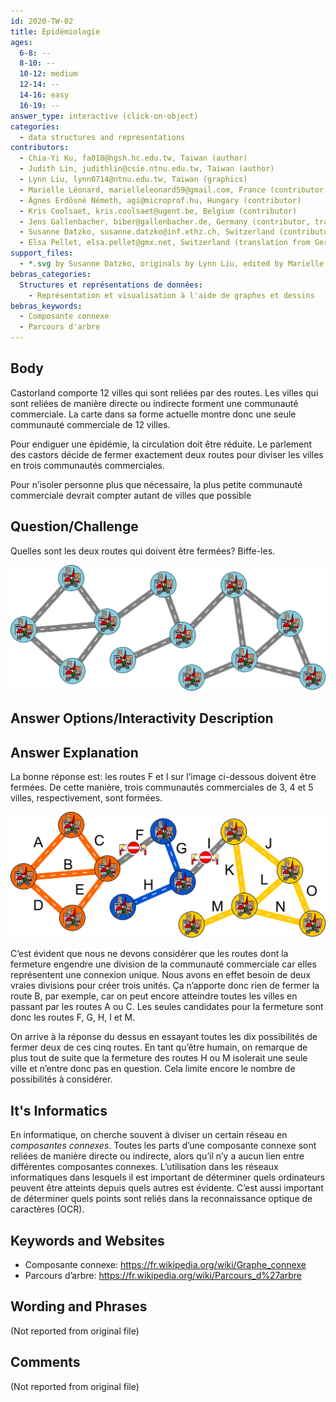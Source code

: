 ```yaml
---
id: 2020-TW-02
title: Épidémiologie
ages:
  6-8: --
  8-10: --
  10-12: medium
  12-14: --
  14-16: easy
  16-19: --
answer_type: interactive (click-on-object)
categories:
  - data structures and representations
contributors:
  - Chia-Yi Ku, fa018@hgsh.hc.edu.tw, Taiwan (author)
  - Judith Lin, judithlin@csie.ntnu.edu.tw, Taiwan (author)
  - Lynn Liu, lynn0714@ntnu.edu.tw, Taiwan (graphics)
  - Marielle Léonard, marielleleonard59@gmail.com, France (contributor, graphics)
  - Ágnes Erdősné Németh, agi@microprof.hu, Hungary (contributor)
  - Kris Coolsaet, kris.coolsaet@ugent.be, Belgium (contributor)
  - Jens Gallenbacher, biber@gallenbacher.de, Germany (contributor, translation from English into German)
  - Susanne Datzko, susanne.datzko@inf.ethz.ch, Switzerland (contributor, graphics)
  - Elsa Pellet, elsa.pellet@gmx.net, Switzerland (translation from German into French)
support_files:
  - *.svg by Susanne Datzko, originals by Lynn Liu, edited by Marielle Léonard
bebras_categories:
  Structures et représentations de données:
    - Représentation et visualisation à l'aide de graphes et dessins
bebras_keywords:
  - Composante connexe
  - Parcours d'arbre
---
```


## Body

Castorland comporte 12 villes qui sont reliées par des routes. Les villes qui sont reliées de manière directe ou indirecte forment une communauté commerciale. La carte dans sa forme actuelle montre donc une seule communauté commerciale de 12 villes.

Pour endiguer une épidémie, la circulation doit être réduite. Le parlement des castors décide de fermer exactement deux routes pour diviser les villes en trois communautés commerciales.

Pour n’isoler personne plus que nécessaire, la plus petite communauté commerciale devrait compter autant de villes que possible

## Question/Challenge

Quelles sont les deux routes qui doivent être fermées? Biffe-les.

![](graphics/2020-TW-02_taskbody-interactive.svg "Réseau de routes (450px)")

## Answer Options/Interactivity Description

<!-- empty -->

## Answer Explanation

La bonne réponse est: les routes F et I sur l’image ci-dessous doivent être fermées. De cette manière, trois communautés commerciales de 3, 4 et 5 villes, respectivement, sont formées.

![](graphics/2020-TW-02_explanation1-compatible.svg "Explication (450px)")

C’est évident que nous ne devons considérer que les routes dont la fermeture engendre une division de la communauté commerciale car elles représentent une connexion unique. Nous avons en effet besoin de deux vraies divisions pour créer trois unités. Ça n’apporte donc rien de fermer la route B, par exemple, car on peut encore atteindre toutes les villes en passant par les routes A ou C. Les seules candidates pour la fermeture sont donc les routes F, G, H, I et M.

On arrive à la réponse du dessus en essayant toutes les dix possibilités de fermer deux de ces cinq routes. En tant qu’être humain, on remarque de plus tout de suite que la fermeture des routes H ou M isolerait une seule ville et n’entre donc pas en question. Cela limite encore le nombre de possibilités à considérer.

## It's Informatics

En informatique, on cherche souvent à diviser un certain réseau en _composantes connexes_. Toutes les parts d’une composante connexe sont reliées de manière directe ou indirecte, alors qu’il n’y a aucun lien entre différentes composantes connexes. L’utilisation dans les réseaux informatiques dans lesquels il est important de déterminer quels ordinateurs peuvent être atteints depuis quels autres est évidente. C’est aussi important de déterminer quels points sont reliés dans la reconnaissance optique de caractères (OCR).

## Keywords and Websites

- Composante connexe: https://fr.wikipedia.org/wiki/Graphe_connexe
- Parcours d’arbre: https://fr.wikipedia.org/wiki/Parcours_d%27arbre

## Wording and Phrases

(Not reported from original file)

## Comments

(Not reported from original file)
